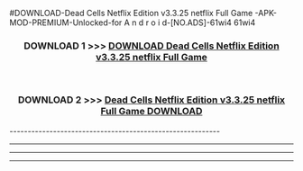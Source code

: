 #DOWNLOAD-Dead Cells Netflix Edition v3.3.25 netflix Full Game -APK-MOD-PREMIUM-Unlocked-for A n d r o i d-[NO.ADS]-61wi4 61wi4 



<div align="center">

<h3>DOWNLOAD 1 >>> <a href="https://getmod2.web.app/?judul=Dead Cells Netflix Edition v3.3.25 netflix Full Game ">DOWNLOAD Dead Cells Netflix Edition v3.3.25 netflix Full Game </a></h3><br>

<h3>DOWNLOAD 2 >>> <a href="https://getmod2.web.app/?judul=Dead Cells Netflix Edition v3.3.25 netflix Full Game ">Dead Cells Netflix Edition v3.3.25 netflix Full Game  DOWNLOAD </a></h3>

</div>
----------------------------------------------------------

----------------------------------------------------------

----------------------------------------------------------

----------------------------------------------------------



